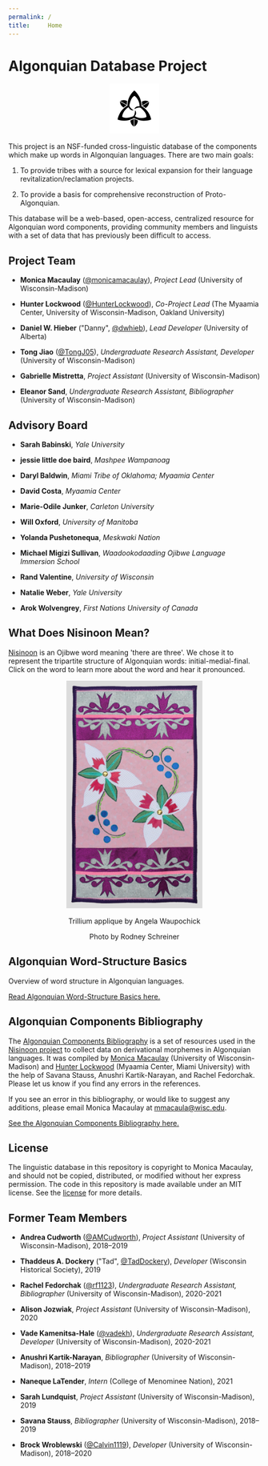 ```yaml
---
permalink: /
title:     Home
---
```

# Algonquian Database Project

<p align=center>
  <img src=./images/trillium.svg alt='trillium logo' height=100 width=100>
</p>

This project is an NSF-funded cross-linguistic database of the components which make up words in Algonquian languages. There are two main goals:

1. To provide tribes with a source for lexical expansion for their language revitalization/reclamation projects.

2. To provide a basis for comprehensive reconstruction of Proto-Algonquian.

This database will be a web-based, open-access, centralized resource for Algonquian word components, providing community members and linguists with a set of data that has previously been difficult to access.

## Project Team

* **Monica Macaulay** ([@monicamacaulay][Monica]), _Project Lead_ (University of Wisconsin-Madison)

* **Hunter Lockwood** ([@HunterLockwood][Hunter]), _Co-Project Lead_ (The Myaamia Center, University of Wisconsin-Madison, Oakland University)

* **Daniel W. Hieber** ("Danny", [@dwhieb][Danny]), _Lead Developer_ (University of Alberta)

* **Tong Jiao** ([@TongJ05][Tong]), _Undergraduate Research Assistant, Developer_ (University of Wisconsin-Madison)

* **Gabrielle Mistretta**, _Project Assistant_ (University of Wisconsin-Madison)

* **Eleanor Sand**, _Undergraduate Research Assistant, Bibliographer_ (University of Wisconsin-Madison)

## Advisory Board

* **Sarah Babinski**, _Yale University_

* **jessie little doe baird**, _Mashpee Wampanoag_

* **Daryl Baldwin**, _Miami Tribe of Oklahoma; Myaamia Center_

* **David Costa**, _Myaamia Center_

* **Marie-Odile Junker**, _Carleton University_

* **Will Oxford**, _University of Manitoba_

* **Yolanda Pushetonequa**, _Meskwaki Nation_

* **Michael Migizi Sullivan**, _Waadookodaading Ojibwe Language Immersion School_

* **Rand Valentine**, _University of Wisconsin_

* **Natalie Weber**, _Yale University_

* **Arok Wolvengrey**, _First Nations University of Canada_

## What Does Nisinoon Mean?

[Nisinoon][Nisinoon] is an Ojibwe word meaning 'there are three'. We chose it to represent the tripartite structure of Algonquian words: initial-medial-final. Click on the word to learn more about the word and hear it pronounced.

<figure>
  <p align=center>
    <img src=./images/textile.jpg alt='trillium textile' width=272 height=455>
  </p>
  <figcaption>
    <p align=center>Trillium applique by Angela Waupochick</p>
    <p align=center>Photo by Rodney Schreiner</p>
  </figcaption>
</figure>

## Algonquian Word-Structure Basics

Overview of word structure in Algonquian languages.

[Read Algonquian Word-Structure Basics here.][Grammar]

## Algonquian Components Bibliography

The [Algonquian Components Bibliography][Bibliography] is a set of resources used in the [Nisinoon project][Home] to collect data on derivational morphemes in Algonquian languages. It was compiled by [Monica Macaulay][Monica] (University of Wisconsin-Madison) and [Hunter Lockwood][Hunter] (Myaamia Center, Miami University) with the help of Savana Stauss, Anushri Kartik-Narayan, and Rachel Fedorchak. Please let us know if you find any errors in the references.

If you see an error in this bibliography, or would like to suggest any additions, please email Monica Macaulay at [mmacaula@wisc.edu](mailto:mmacaula@wisc.edu).

[See the Algonquian Components Bibliography here.][Bibliography]

## License

The linguistic database in this repository is copyright to Monica Macaulay, and should not be copied, distributed, or modified without her express permission. The code in this repository is made available under an MIT license. See the [license][license] for more details.

## Former Team Members

* **Andrea Cudworth** ([@AMCudworth][Andrea]), _Project Assistant_ (University of Wisconsin-Madison), 2018–2019

* **Thaddeus A. Dockery** ("Tad", [@TadDockery][Tad]), _Developer_ (Wisconsin Historical Society), 2019

* **Rachel Fedorchak** ([@rf1123][Rachel]), _Undergraduate Research Assistant, Bibliographer_ (University of Wisconsin-Madison), 2020-2021

* **Alison Jozwiak**, _Project Assistant_ (University of Wisconsin-Madison), 2020

* **Vade Kamenitsa-Hale** ([@vadekh][Vade]), _Undergraduate Research Assistant, Developer_ (University of Wisconsin-Madison), 2020-2021

* **Anushri Kartik-Narayan**, _Bibliographer_ (University of Wisconsin-Madison), 2018–2019

* **Naneque LaTender**, _Intern_ (College of Menominee Nation), 2021

* **Sarah Lundquist**, _Project Assistant_ (University of Wisconsin-Madison), 2019

* **Savana Stauss**, _Bibliographer_ (University of Wisconsin-Madison), 2018–2019

* **Brock Wroblewski** ([@Calvin1119][Brock]), _Developer_ (University of Wisconsin-Madison), 2018–2020

<!-- LINKS -->
[Andrea]:       https://github.com/AMCudworth
[Bibliography]: https://nisinoon.net/bibliography/
[Brock]:        https://github.com/Calvin1119
[Danny]:        https://github.com/dwhieb
[Grammar]:      https://nisinoon.net/grammar/
[Home]:         https://nisinoon.net/
[Hunter]:       https://github.com/HunterLockwood
[license]:      https://github.com/digitallinguistics/nisinoon.net/blob/main/LICENSE
[Monica]:       https://github.com/monicamacaulay
[Nisinoon]:     https://ojibwe.lib.umn.edu/main-entry/nisinoon-vii
[Rachel]:       https://github.com/rf1123
[Tad]:          https://github.com/TadDockery
[Tong]:         https://github.com/TongJ05
[Vade]:         https://github.com/vadekh
